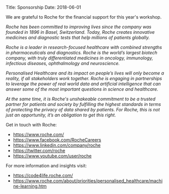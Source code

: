 Title: Sponsorship
Date: 2018-06-01

We are grateful to Roche for the financial support for this year's workshop.

<i>Roche has been committed to improving lives since the company was founded in 1896 in Basel, Switzerland. Today, Roche creates innovative medicines and diagnostic tests that help millions of patients globally.

Roche is a leader in research-focused healthcare with combined strengths in pharmaceuticals and diagnostics. Roche is the world’s largest biotech company, with truly differentiated medicines in oncology, immunology, infectious diseases, ophthalmology and neuroscience.

Personalised Healthcare and its impact on people’s lives will only become a reality, if all stakeholders work together. Roche is engaging in partnerships to leverage the power of real world data and  artificial intelligence that can answer some of the most important questions in science and healthcare. 


At the same time, it is Roche's unshakeable commitment to be a trusted partner for patients and society by fulfilling the highest standards in terms of protecting the privacy of data shared by patients. For Roche, this is not just an opportunity, it’s an obligation to get this right.</i>


Get in touch with Roche: 

 - https://www.roche.com/ 
 - https://www.facebook.com/RocheCareers
 - https://www.linkedin.com/company/roche
 - https://twitter.com/roche
 - https://www.youtube.com/user/roche


For more information and insights visit:

 - https://code4life.roche.com/
 - https://www.roche.com/about/priorities/personalised_healthcare/machine-learning.htm
